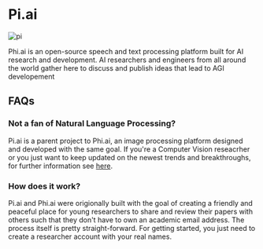 Pi.ai
=================================================================
![pi](https://user-images.githubusercontent.com/39483396/62649694-89bc4600-b96a-11e9-8d8b-13eeb7daa233.png)

Phi.ai is an open-source speech and text processing platform built for AI research and development.
AI researchers and engineers from all around the world gather here to discuss and publish ideas that lead to AGI developement

## FAQs
### Not a fan of Natural Language Processing?
Pi.ai is a parent project to Phi.ai, an image processing platform designed and developed with the same goal. If you're a Computer Vision reseacrher
or you just want to keep updated on the newest trends and breakthroughs, for further information see [here](https://github.com/SOB845/Phi).

### How does it work?
Pi.ai and Phi.ai were origionally built with the goal of creating a friendly and peaceful place for young researchers to share and review their papers with others such that they don't have to own an academic email address. The process itself is pretty straight-forward. For getting started, you just need to create a researcher account with your real names.
